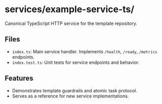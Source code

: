 # services/example-service-ts/

Canonical TypeScript HTTP service for the template repository.

## Files
- `index.ts`: Main service handler. Implements `/health`, `/ready`, `/metrics` endpoints.
- `index.test.ts`: Unit tests for service endpoints and behavior.

## Features
- Demonstrates template guardrails and atomic task protocol.
- Serves as a reference for new service implementations.
